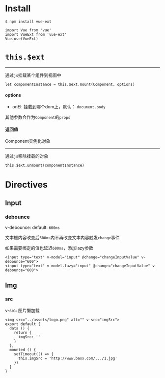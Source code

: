 # Install
```
$ npm install vue-ext
```

```
import Vue from 'vue'
import VueExt from 'vue-ext'
Vue.use(VueExt)

```

# `this.$ext`

---
通过`js`挂载某个组件到视图中
```
let componentInstance = this.$ext.mount(Component, options)
```

#### options

- onEl: 挂载到哪个dom上，默认： `document.body`

其他参数会作为`Component`的`props`

#### 返回值

Component实例化对象

---
通过`js`移除挂载的对象
```
this.$ext.unmount(componentInstance)
```

# Directives

## Input

### debounce

v-debounce: default: `600ms`

文本框内容改变后`600ms`内不再改变文本内容触发`change`事件

如果需要绑定的值也延迟`600ms`，添加lazy参数
```
<input type="text" v-model="input" @change="changeInputValue" v-debounce="600">
<input type="text" v-model.lazy="input" @change="changeInputValue" v-debounce="600">
```

## Img

### src

v-src: 图片懒加载
```
<img src="../assets/logo.png" alt="" v-src="imgSrc">
export default {
  data () {
    return {
      imgSrc: ''
    }
  },
  mounted () {
    setTimeout(() => {
      this.imgSrc = 'http://www.baxx.com/.../1.jpg'
    })
  }
}
```
